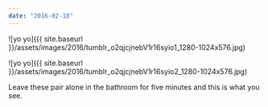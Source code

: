 ```yaml
---
date: "2016-02-18"
---
```


![yo yo]({{ site.baseurl }}/assets/images/2016/tumblr_o2qjcjnebV1r16syio1_1280-1024x576.jpg)

![yo yo]({{ site.baseurl }}/assets/images/2016/tumblr_o2qjcjnebV1r16syio2_1280-1024x576.jpg)

Leave these pair alone in the bathroom for five minutes and this is what you see.

